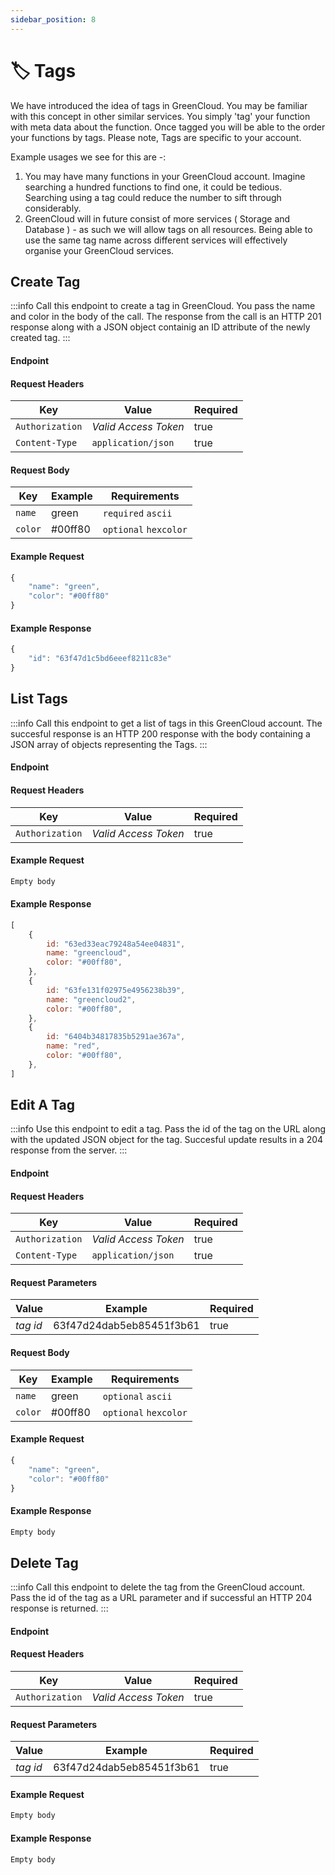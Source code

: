 ```yaml
---
sidebar_position: 8
---
```


# 🏷️ Tags

We have introduced the idea of tags in GreenCloud. You may be familiar with this concept in other similar services. You simply 'tag' your function with meta data about the function. Once tagged you will be able to the order your functions by tags. Please note, Tags are specific to your account.

Example usages we see for this are -:

1. You may have many functions in your GreenCloud account. Imagine searching a hundred functions to find one, it could be tedious. Searching using a tag could reduce the number to sift through considerably.
2. GreenCloud will in future consist of more services ( Storage and Database ) - as such we will allow tags on all resources. Being able to use the same tag name across different services will effectively organise your GreenCloud services.

## Create Tag

:::info
Call this endpoint to create a tag in GreenCloud. You pass the name and color in the body of the call. The response from the call is an HTTP 201 response along with a JSON object containig an ID attribute of the newly created tag.
:::

#### Endpoint

<endpoint href='https://api.greencloud.dev/v1/tag' method='POST'/>

#### Request Headers

| Key             | Value                | Required |
| --------------- | -------------------- | -------- |
| `Authorization` | _Valid Access Token_ | true     |
| `Content-Type`  | `application/json`   | true     |

#### Request Body

| Key     | Example | Requirements          |
| ------- | ------- | --------------------- |
| `name`  | green   | `required` `ascii`    |
| `color` | #00ff80 | `optional` `hexcolor` |

#### Example Request

```js
{
	"name": "green",
	"color": "#00ff80"
}

```

#### Example Response

```js title="Status: 201 Created"
{
	"id": "63f47d1c5bd6eeef8211c83e"
}
```

## List Tags

:::info
Call this endpoint to get a list of tags in this GreenCloud account. The succesful response is an HTTP 200 response with the body containing a JSON array of objects representing the Tags.
:::

#### Endpoint

<endpoint href='https://api.greencloud.dev/v1/tag/list' method='GET'/>

#### Request Headers

| Key             | Value                | Required |
| --------------- | -------------------- | -------- |
| `Authorization` | _Valid Access Token_ | true     |

#### Example Request

```js
Empty body
```

#### Example Response

<!-- prettier-ignore -->
```js title="Status: 200 OK"
[
    {
        id: "63ed33eac79248a54ee04831",
        name: "greencloud",
        color: "#00ff80",
    },
    {
        id: "63fe131f02975e4956238b39",
        name: "greencloud2",
        color: "#00ff80",
    },
    {
        id: "6404b34817835b5291ae367a",
        name: "red",
        color: "#00ff80",
    },
]
```

## Edit A Tag

:::info
Use this endpoint to edit a tag. Pass the id of the tag on the URL along with the updated JSON object for the tag. Succesful update results in a 204 response from the server.
:::

#### Endpoint

<endpoint href='https://api.greencloud.dev/v1/tag/[tagId]' method='PATCH'/>

#### Request Headers

| Key             | Value                | Required |
| --------------- | -------------------- | -------- |
| `Authorization` | _Valid Access Token_ | true     |
| `Content-Type`  | `application/json`   | true     |

#### Request Parameters

| Value    | Example                  | Required |
| -------- | ------------------------ | -------- |
| _tag id_ | 63f47d24dab5eb85451f3b61 | true     |

#### Request Body

| Key     | Example | Requirements          |
| ------- | ------- | --------------------- |
| `name`  | green   | `optional` `ascii`    |
| `color` | #00ff80 | `optional` `hexcolor` |

#### Example Request

```js
{
	"name": "green",
	"color": "#00ff80"
}
```

#### Example Response

```js title="Status: 204 No Content"
Empty body
```

## Delete Tag

:::info
Call this endpoint to delete the tag from the GreenCloud account. Pass the id of the tag as a URL parameter and if successful an HTTP 204 response is returned.
:::

#### Endpoint

<endpoint href='https://api.greencloud.dev/v1/tag/[tagId]' method='DELETE'/>

#### Request Headers

| Key             | Value                | Required |
| --------------- | -------------------- | -------- |
| `Authorization` | _Valid Access Token_ | true     |

#### Request Parameters

| Value    | Example                  | Required |
| -------- | ------------------------ | -------- |
| _tag id_ | 63f47d24dab5eb85451f3b61 | true     |

#### Example Request

```js
Empty body
```

#### Example Response

```js title="Status: 204 No Content"
Empty body
```
